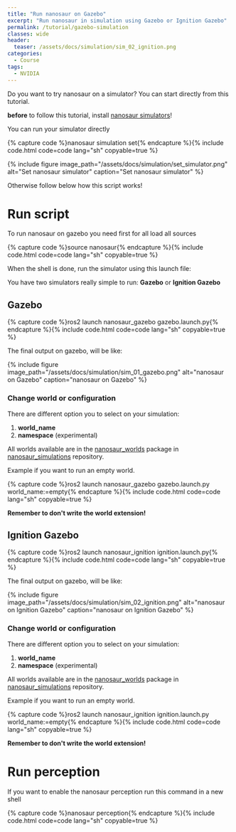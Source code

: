 ```yaml
---
title: "Run nanosaur on Gazebo"
excerpt: "Run nanosaur in simulation using Gazebo or Ignition Gazebo"
permalink: /tutorial/gazebo-simulation
classes: wide
header:
  teaser: /assets/docs/simulation/sim_02_ignition.png
categories:
  - Course
tags:
  - NVIDIA
---
```


Do you want to try nanosaur on a simulator? You can start directly from this tutorial.

 **before** to follow this tutorial, install [nanosaur simulators](/install/simulation)!

You can run your simulator directly 

{% capture code %}nanosaur simulation set{% endcapture %}{% include code.html code=code lang="sh" copyable=true %}

{% include figure image_path="/assets/docs/simulation/set_simulator.png" alt="Set nanosaur simulator" caption="Set nanosaur simulator" %}

Otherwise follow below how this script works!

# Run script

To run nanosaur on gazebo you need first for all load all sources

{% capture code %}source nanosaur{% endcapture %}{% include code.html code=code lang="sh" copyable=true %}

When the shell is done, run the simulator using this launch file:

You have two simulators really simple to run: **Gazebo** or **Ignition Gazebo**

## Gazebo

{% capture code %}ros2 launch nanosaur_gazebo gazebo.launch.py{% endcapture %}{% include code.html code=code lang="sh" copyable=true %}

The final output on gazebo, will be like:

{% include figure image_path="/assets/docs/simulation/sim_01_gazebo.png" alt="nanosaur on Gazebo" caption="nanosaur on Gazebo" %}

### Change world or configuration

There are different option you to select on your simulation:
1. **world_name**
2. **namespace** (experimental)

All worlds available are in the [nanosaur_worlds](https://github.com/rnanosaur/nanosaur_simulations/tree/main/nanosaur_worlds/worlds) package in [nanosaur_simulations](https://github.com/rnanosaur/nanosaur_simulations) repository.

Example if you want to run an empty world.

{% capture code %}ros2 launch nanosaur_gazebo gazebo.launch.py world_name:=empty{% endcapture %}{% include code.html code=code lang="sh" copyable=true %}

**Remember to don't write the world extension!**

## Ignition Gazebo

{% capture code %}ros2 launch nanosaur_ignition ignition.launch.py{% endcapture %}{% include code.html code=code lang="sh" copyable=true %}

The final output on gazebo, will be like:

{% include figure image_path="/assets/docs/simulation/sim_02_ignition.png" alt="nanosaur on Ignition Gazebo" caption="nanosaur on Ignition Gazebo" %}

### Change world or configuration

There are different option you to select on your simulation:
1. **world_name**
2. **namespace** (experimental)

All worlds available are in the [nanosaur_worlds](https://github.com/rnanosaur/nanosaur_simulations/tree/main/nanosaur_worlds/worlds) package in [nanosaur_simulations](https://github.com/rnanosaur/nanosaur_simulations) repository.

Example if you want to run an empty world.

{% capture code %}ros2 launch nanosaur_ignition ignition.launch.py world_name:=empty{% endcapture %}{% include code.html code=code lang="sh" copyable=true %}

**Remember to don't write the world extension!**
# Run perception

If you want to enable the nanosaur perception run this command in a new shell

{% capture code %}nanosaur perception{% endcapture %}{% include code.html code=code lang="sh" copyable=true %}